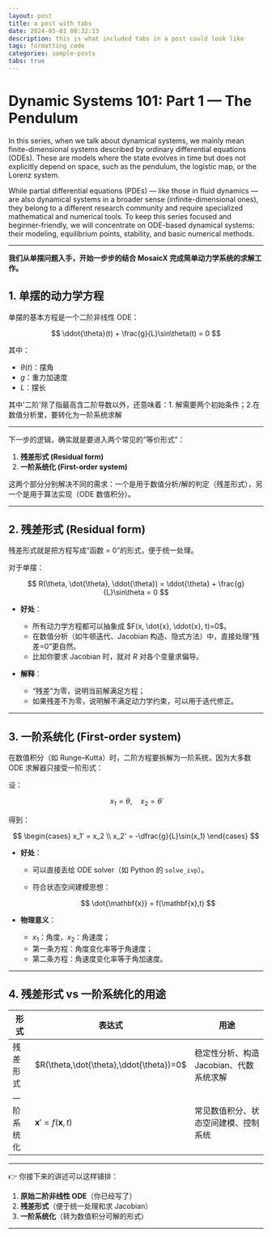 ```yaml
---
layout: post
title: a post with tabs
date: 2024-05-01 00:32:13
description: this is what included tabs in a post could look like
tags: formatting code
categories: sample-posts
tabs: true
---
```


# Dynamic Systems 101: Part 1 — The Pendulum

In this series, when we talk about dynamical systems, we mainly mean finite-dimensional systems described by ordinary differential equations (ODEs). These are models where the state evolves in time but does not explicitly depend on space, such as the pendulum, the logistic map, or the Lorenz system.

While partial differential equations (PDEs) — like those in fluid dynamics — are also dynamical systems in a broader sense (infinite-dimensional ones), they belong to a different research community and require specialized mathematical and numerical tools. To keep this series focused and beginner-friendly, we will concentrate on ODE-based dynamical systems: their modeling, equilibrium points, stability, and basic numerical methods.

---

**我们从单摆问题入手，开始一步步的结合 MosaicX 完成简单动力学系统的求解工作。**

## 1. 单摆的动力学方程

单摆的基本方程是一个二阶非线性 ODE：

$$
\ddot{\theta}(t) + \frac{g}{L}\sin\theta(t) = 0
$$

其中：

- $\theta(t)$：摆角
- $g$：重力加速度
- $L$：摆长

其中'二阶'除了指最高含二阶导数以外，还意味着：1. 解需要两个初始条件；2.在数值分析里，要转化为一阶系统求解

---
下一步的逻辑，确实就是要进入两个常见的“等价形式”：

1. **残差形式 (Residual form)**
2. **一阶系统化 (First-order system)**

这两个部分分别解决不同的需求：一个是用于数值分析/解的判定（残差形式），另一个是用于算法实现（ODE 数值积分）。

---

## 2. 残差形式 (Residual form)

残差形式就是把方程写成“函数 = 0”的形式，便于统一处理。

对于单摆：

$$
R(\theta, \dot{\theta}, \ddot{\theta}) = \ddot{\theta} + \frac{g}{L}\sin\theta = 0
$$

* **好处**：

  * 所有动力学方程都可以抽象成 $F(x, \dot{x}, \ddot{x}, t)=0$。
  * 在数值分析（如牛顿迭代、Jacobian 构造、隐式方法）中，直接处理“残差=0”更自然。
  * 比如你要求 Jacobian 时，就对 $R$ 对各个变量求偏导。

* **解释**：

  * “残差”为零，说明当前解满足方程；
  * 如果残差不为零，说明解不满足动力学约束，可以用于迭代修正。

---

## 3. 一阶系统化 (First-order system)

在数值积分（如 Runge–Kutta）时，二阶方程要拆解为一阶系统，因为大多数 ODE 求解器只接受一阶形式：

设：

$$
x_1 = \theta, \quad x_2 = \dot{\theta}
$$

得到：

$$
\begin{cases}
x_1' = x_2 \\
x_2' = -\dfrac{g}{L}\sin(x_1)
\end{cases}
$$

* **好处**：

  * 可以直接丢给 ODE solver（如 Python 的 `solve_ivp`）。
  * 符合状态空间建模思想：

    $$
    \dot{\mathbf{x}} = f(\mathbf{x},t)
    $$

* **物理意义**：

  * $x_1$：角度，$x_2$：角速度；
  * 第一条方程：角度变化率等于角速度；
  * 第二条方程：角速度变化率等于角加速度。

---

## 4. 残差形式 vs 一阶系统化的用途

| 形式    | 表达式                                      | 用途                       |
| ----- | ---------------------------------------- | ------------------------ |
| 残差形式  | $R(\theta,\dot{\theta},\ddot{\theta})=0$ | 稳定性分析、构造 Jacobian、代数系统求解 |
| 一阶系统化 | $\mathbf{x}'=f(\mathbf{x},t)$            | 常见数值积分、状态空间建模、控制系统       |

---

👉 你接下来的讲述可以这样铺排：

1. **原始二阶非线性 ODE**（你已经写了）
2. **残差形式**（便于统一处理和求 Jacobian）
3. **一阶系统化**（转为数值积分可解的形式）

---

